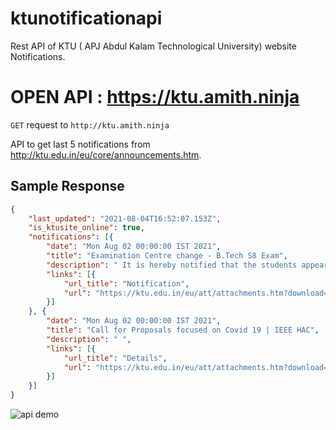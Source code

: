 # ktunotificationapi
Rest API of KTU ( APJ Abdul Kalam Technological University) website Notifications.

# OPEN API : https://ktu.amith.ninja

`GET` request to `http://ktu.amith.ninja`


 API to get last 5 notifications from http://ktu.edu.in/eu/core/announcements.htm.



## Sample Response 

```json
{
    "last_updated": "2021-08-04T16:52:07.153Z",
    "is_ktusite_online": true,
    "notifications": [{
        "date": "Mon Aug 02 00:00:00 IST 2021",
        "title": "Examination Centre change - B.Tech S8 Exam",
        "description": " It is hereby notified that the students appearing for B.Tech S8 (S) Exam Aug 2021 can apply for change of exam centre through student login in KTU portal from 06-08-2021, Friday to 08-08-2021, Sunday.",
        "links": [{
            "url_title": "Notification",
            "url": "https://ktu.edu.in/eu/att/attachments.htm?download=file&id=NNNZcKrNUALDlhpKrKbc4b2C6PQSJTfGx2c4iTCuWz4%3D&announcementId=1DSWCmhKJi94VznvF7kAtc1%2FPOVuTgtPh3JzhKrzvTM%3D&fileName=Notif-Centrechange-B.TechS8Ag21.pdf&downloadType=nNDt6dzJ%2BfnXQwzFnzgtuRUbGLtfsg1U1B0rZqbRytc%3D"
        }]
    }, {
        "date": "Mon Aug 02 00:00:00 IST 2021",
        "title": "Call for Proposals focused on Covid 19 | IEEE HAC",
        "description": " ",
        "links": [{
            "url_title": "Details",
            "url": "https://ktu.edu.in/eu/att/attachments.htm?download=file&id=2bSqayAbe5WmrVrFTBAPK87GN4Z4QaFm9Rz4x5bBFfQ%3D&announcementId=Ecl%2Fn1z2SJwD%2Bek6dcmQTH5EjDcsKAxC4iPBGjqdjLQ%3D&fileName=IEEE-HAC-SIGHT-Projects-CfP-COV2.pdf&downloadType=EBorSgqBrewIKUNzm5ZoEHMeqKiGOPkj6PfYq04n5jk%3D"
        }]
    }]
}
```
![api demo](https://media.discordapp.net/attachments/713261163936481343/872526255784886403/unknown.png)
